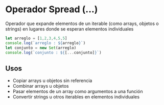 # Operador Spread (...)
Operador que expande elementos de un iterable (como arrays, objetos o strings) en lugares donde se esperan elementos individuales

```js
let arreglo = [1,2,3,4,5,5]
console.log(`arreglo : ${arreglo}`)
let conjunto = new Set(arreglo)
console.log(`conjunto : ${[...conjunto]}`)
```

## Usos
* Copiar arrays u objetos sin referencia
* Combinar arrays u objetos
* Pasar elementos de un array como argumentos a una función
* Convertir strings u otros iterables en elementos individuales